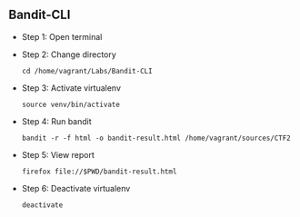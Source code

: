 ## Bandit-CLI
* Step 1: Open terminal
* Step 2: Change directory

	 `cd /home/vagrant/Labs/Bandit-CLI`
* Step 3: Activate virtualenv 

	`source venv/bin/activate`
* Step 4: Run bandit 
	
	`bandit -r -f html -o bandit-result.html /home/vagrant/sources/CTF2`
* Step 5: View report
	
	`firefox file://$PWD/bandit-result.html`
* Step 6: Deactivate virtualenv
	
	`deactivate`
